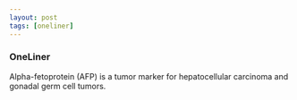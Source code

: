 ```yaml
---
layout: post
tags: [oneliner]
---
```



### OneLiner

Alpha-fetoprotein (AFP) is a tumor marker for hepatocellular carcinoma and gonadal germ cell tumors.
